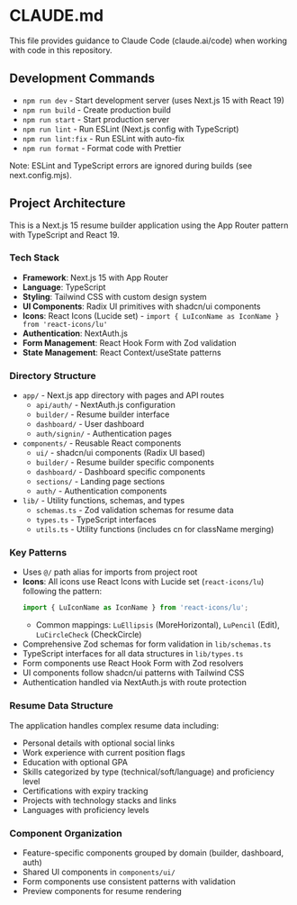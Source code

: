 # CLAUDE.md

This file provides guidance to Claude Code (claude.ai/code) when working with code in this repository.

## Development Commands

- `npm run dev` - Start development server (uses Next.js 15 with React 19)
- `npm run build` - Create production build
- `npm run start` - Start production server
- `npm run lint` - Run ESLint (Next.js config with TypeScript)
- `npm run lint:fix` - Run ESLint with auto-fix
- `npm run format` - Format code with Prettier

Note: ESLint and TypeScript errors are ignored during builds (see next.config.mjs).

## Project Architecture

This is a Next.js 15 resume builder application using the App Router pattern with TypeScript and React 19.

### Tech Stack
- **Framework**: Next.js 15 with App Router
- **Language**: TypeScript
- **Styling**: Tailwind CSS with custom design system
- **UI Components**: Radix UI primitives with shadcn/ui components
- **Icons**: React Icons (Lucide set) - `import { LuIconName as IconName } from 'react-icons/lu'`
- **Authentication**: NextAuth.js
- **Form Management**: React Hook Form with Zod validation
- **State Management**: React Context/useState patterns

### Directory Structure
- `app/` - Next.js app directory with pages and API routes
  - `api/auth/` - NextAuth.js configuration
  - `builder/` - Resume builder interface
  - `dashboard/` - User dashboard
  - `auth/signin/` - Authentication pages
- `components/` - Reusable React components
  - `ui/` - shadcn/ui components (Radix UI based)
  - `builder/` - Resume builder specific components
  - `dashboard/` - Dashboard specific components
  - `sections/` - Landing page sections
  - `auth/` - Authentication components
- `lib/` - Utility functions, schemas, and types
  - `schemas.ts` - Zod validation schemas for resume data
  - `types.ts` - TypeScript interfaces
  - `utils.ts` - Utility functions (includes cn for className merging)

### Key Patterns
- Uses `@/` path alias for imports from project root
- **Icons**: All icons use React Icons with Lucide set (`react-icons/lu`) following the pattern:
  ```typescript
  import { LuIconName as IconName } from 'react-icons/lu';
  ```
  - Common mappings: `LuEllipsis` (MoreHorizontal), `LuPencil` (Edit), `LuCircleCheck` (CheckCircle)
- Comprehensive Zod schemas for form validation in `lib/schemas.ts`
- TypeScript interfaces for all data structures in `lib/types.ts`
- Form components use React Hook Form with Zod resolvers
- UI components follow shadcn/ui patterns with Tailwind CSS
- Authentication handled via NextAuth.js with route protection

### Resume Data Structure
The application handles complex resume data including:
- Personal details with optional social links
- Work experience with current position flags
- Education with optional GPA
- Skills categorized by type (technical/soft/language) and proficiency level
- Certifications with expiry tracking
- Projects with technology stacks and links
- Languages with proficiency levels

### Component Organization
- Feature-specific components grouped by domain (builder, dashboard, auth)
- Shared UI components in `components/ui/`
- Form components use consistent patterns with validation
- Preview components for resume rendering